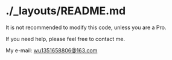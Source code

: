# ./_layouts/README.md

It is not recommended to modify this code, unless you are a Pro.

If you need help, please feel free to contact me.

My e-mail: wu1351658806@163.com

